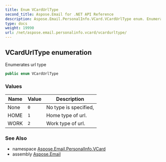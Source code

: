 ```yaml
---
title: Enum VCardUrlType
second_title: Aspose.Email for .NET API Reference
description: Aspose.Email.PersonalInfo.VCard.VCardUrlType enum. Enumerates url type
type: docs
weight: 19990
url: /net/aspose.email.personalinfo.vcard/vcardurltype/
---
```

## VCardUrlType enumeration

Enumerates url type

```csharp
public enum VCardUrlType
```

### Values

| Name | Value | Description |
| --- | --- | --- |
| None | `0` | No type is specified, |
| HOME | `1` | Home type of url. |
| WORK | `2` | Work type of url. |

### See Also

* namespace [Aspose.Email.PersonalInfo.VCard](../../aspose.email.personalinfo.vcard/)
* assembly [Aspose.Email](../../)


